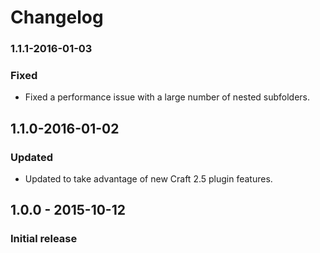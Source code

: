 Changelog
=========

### 1.1.1-2016-01-03

### Fixed
- Fixed a performance issue with a large number of nested subfolders.

## 1.1.0-2016-01-02

### Updated
- Updated to take advantage of new Craft 2.5 plugin features.


## 1.0.0 - 2015-10-12

### Initial release




